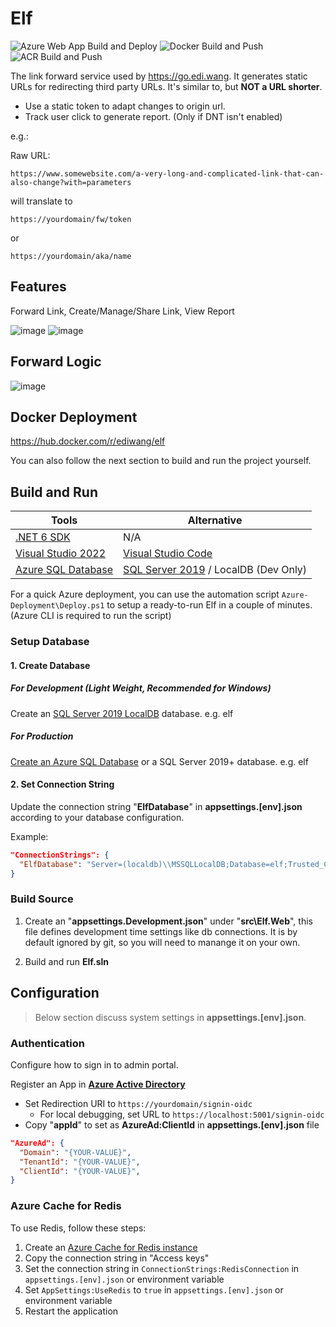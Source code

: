 # Elf

![Azure Web App Build and Deploy](https://github.com/EdiWang/Elf/workflows/Azure%20Web%20App%20Build%20and%20Deploy/badge.svg) ![Docker Build and Push](https://github.com/EdiWang/Elf/workflows/Docker%20on%20Linux/badge.svg) ![ACR Build and Push](https://github.com/EdiWang/Elf/workflows/ACR%20Build%20and%20Push/badge.svg)

The link forward service used by https://go.edi.wang. It generates static URLs for redirecting third party URLs. It's similar to, but **NOT a URL shorter**. 

- Use a static token to adapt changes to origin url.
- Track user click to generate report. (Only if DNT isn't enabled)

e.g.:

Raw URL:
```
https://www.somewebsite.com/a-very-long-and-complicated-link-that-can-also-change?with=parameters
```

will translate to

```
https://yourdomain/fw/token
```

or 

```
https://yourdomain/aka/name
```

## Features

Forward Link, Create/Manage/Share Link, View Report

![image](https://user-images.githubusercontent.com/3304703/104278012-dfdbd400-54e2-11eb-8ea3-c5c7e332b685.png)
![image](https://ediwang.cdn.moonglade.blog/web-assets/lf/sc-report.png)

## Forward Logic

![image](https://ediwang.cdn.moonglade.blog/web-assets/lf/LinkForwarder-FW.png)

## Docker Deployment

https://hub.docker.com/r/ediwang/elf

You can also follow the next section to build and run the project yourself.

## Build and Run

Tools | Alternative
--- | ---
[.NET 6 SDK](http://dot.net) | N/A
[Visual Studio 2022](https://visualstudio.microsoft.com/) | [Visual Studio Code](https://code.visualstudio.com/)
[Azure SQL Database](https://azure.microsoft.com/en-us/services/sql-database/) | [SQL Server 2019](https://www.microsoft.com/en-us/sql-server/sql-server-2019) / LocalDB (Dev Only)

For a quick Azure deployment, you can use the automation script ```Azure-Deployment\Deploy.ps1``` to setup a ready-to-run Elf in a couple of minutes. (Azure CLI is required to run the script)

### Setup Database

#### 1. Create Database 

##### For Development (Light Weight, Recommended for Windows)

Create an [SQL Server 2019 LocalDB](https://docs.microsoft.com/en-us/sql/database-engine/configure-windows/sql-server-express-localdb?WT.mc_id=AZ-MVP-5002809) database. e.g. elf

##### For Production

[Create an Azure SQL Database](https://docs.microsoft.com/en-us/azure/sql-database/sql-database-single-database-get-started?WT.mc_id=AZ-MVP-5002809) or a SQL Server 2019+ database. e.g. elf

#### 2. Set Connection String

Update the connection string "**ElfDatabase**" in **appsettings.[env].json** according to your database configuration.

Example:
```json
"ConnectionStrings": {
  "ElfDatabase": "Server=(localdb)\\MSSQLLocalDB;Database=elf;Trusted_Connection=True;"
}
```

### Build Source

1. Create an "**appsettings.Development.json**" under "**src\\Elf.Web**", this file defines development time settings like db connections. It is by default ignored by git, so you will need to manange it on your own.

2. Build and run **Elf.sln**

## Configuration

> Below section discuss system settings in **appsettings.[env].json**. 

### Authentication

Configure how to sign in to admin portal.

Register an App in **[Azure Active Directory]((https://azure.microsoft.com/en-us/services/active-directory/))**
- Set Redirection URI to `https://yourdomain/signin-oidc`
  - For local debugging, set URL to `https://localhost:5001/signin-oidc`
- Copy "**appId**" to set as **AzureAd:ClientId** in **appsettings.[env].json** file

```json
"AzureAd": {
  "Domain": "{YOUR-VALUE}",
  "TenantId": "{YOUR-VALUE}",
  "ClientId": "{YOUR-VALUE}",
}
```

### Azure Cache for Redis

To use Redis, follow these steps:

1. Create an [Azure Cache for Redis instance](https://docs.microsoft.com/en-us/azure/azure-cache-for-redis/cache-overview?WT.mc_id=AZ-MVP-5002809)
2. Copy the connection string in "Access keys"
3. Set the connection string in `ConnectionStrings:RedisConnection` in `appsettings.[env].json` or environment variable
4. Set `AppSettings:UseRedis` to `true` in `appsettings.[env].json` or environment variable
5. Restart the application
